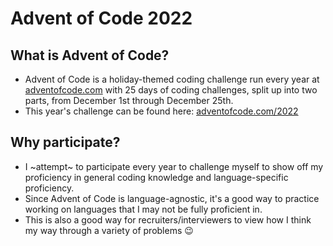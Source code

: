 # Advent of Code 2022

## What is Advent of Code?

- Advent of Code is a holiday-themed coding challenge run every year at [adventofcode.com](https://www.adventofcode.com/) with 25 days of coding challenges, split up into two parts, from December 1st through December 25th.
- This year's challenge can be found here: [adventofcode.com/2022](https://www.adventofcode.com/2022/)

## Why participate?

- I ~attempt~ to participate every year to challenge myself to show off my proficiency in general coding knowledge and language-specific proficiency.
- Since Advent of Code is language-agnostic, it's a good way to practice working on languages that I may not be fully proficient in.
- This is also a good way for recruiters/interviewers to view how I think my way through a variety of problems 😉
